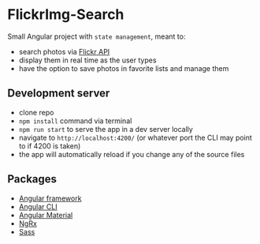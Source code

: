 # FlickrImg-Search

Small Angular project with `state management`, meant to:
- search photos via [Flickr API](https://www.flickr.com/)
- display them in real time as the user types
- have the option to save photos in favorite lists and manage them

## Development server

- clone repo
- `npm install` command via terminal
- `npm run start` to serve the app in a dev server locally
- navigate to `http://localhost:4200/` (or whatever port the CLI may point to if 4200 is taken)
- the app will automatically reload if you change any of the source files

## Packages

- [Angular framework](https://angular.io/)
- [Angular CLI](https://github.com/angular/angular-cli)
- [Angular Material](https://material.angular.io/)
- [NgRx](https://ngrx.io/)
- [Sass](https://sass-lang.com/)
